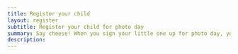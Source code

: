 ```yaml
---
title: Register your child
layout: register
subtitle: Register your child for photo day
summary: Say cheese! When you sign your little one up for photo day, you're giving Little Lens permission to take their photo and letting us know you're excited to see their adorable smile captured on camera. Every registered child will be photographed and get their own private gallery full of sweet, fun photos to choose from.
description:
---
```

